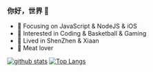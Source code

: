 ### 你好，世界 👋

- :orange_book: Focusing on JavaScript & NodeJS & iOS
- :hammer:  Interested in Coding & Basketball & Gaming
- :ram: Lived in ShenZhen & Xiaan
- :meat_on_bone: Meat lover


[![github stats](https://github-readme-stats.vercel.app/api?username=iafine&show_icons=true&icon_color=CE1D2D&text_color=718096&bg_color=00000000&hide_title=true&hide_border=true&count_private=true)](https://github.com/iafine)
 [![Top Langs](https://github-readme-stats.vercel.app/api/top-langs/?username=iafine&count_private=true)](https://github.com/iafine/github-readme-stats)
